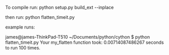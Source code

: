 To compile run:
    python setup.py build_ext --inplace

then run:
    python flatten_timeit.py
    
example runs:

 james@james-ThinkPad-T510 ~/Documents/python/cython $ python flatten_timeit.py 
 Your my_flatten function took: 0.00714087486267 seconds to run 100 times.
